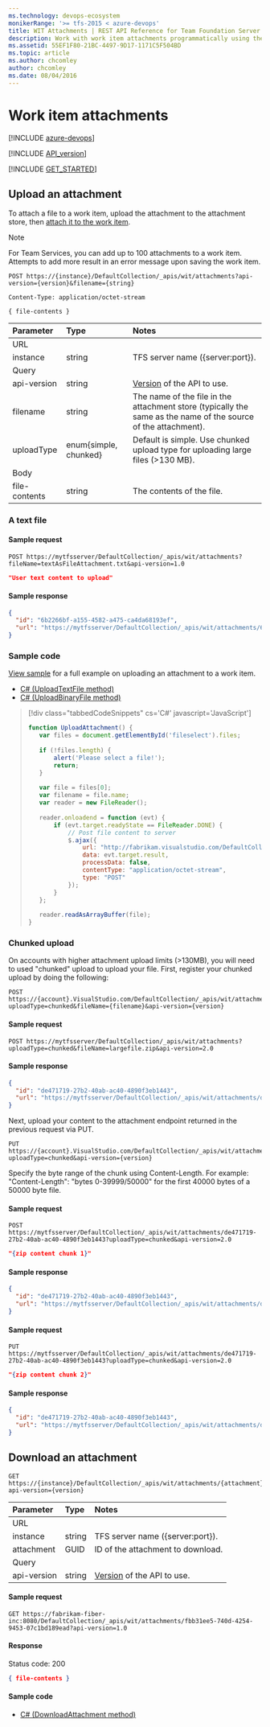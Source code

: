 ```yaml
---
ms.technology: devops-ecosystem
monikerRange: '>= tfs-2015 < azure-devops'
title: WIT Attachments | REST API Reference for Team Foundation Server
description: Work with work item attachments programmatically using the REST APIs for Team Foundation Server. 
ms.assetid: 55EF1F80-21BC-4497-9D17-1171C5F504BD
ms.topic: article
ms.author: chcomley
author: chcomley
ms.date: 08/04/2016
---
```


# Work item attachments

[!INCLUDE [azure-devops](../_data/azure-devops-message.md)]

[!INCLUDE [API_version](../_data/version.md)]

[!INCLUDE [GET_STARTED](../_data/get-started.md)]

## Upload an attachment
<a name="uploadanattachment" />

To attach a file to a work item, upload the attachment to the attachment store, then [attach it to the work item](./work-items.md#addanattachment).


> [!NOTE]
> For Team Services, you can add up to 100 attachments to a work item. Attempts to add more result in an error message upon saving the work item. 


```no-highlight
POST https://{instance}/DefaultCollection/_apis/wit/attachments?api-version={version}&filename={string}
```
```http
Content-Type: application/octet-stream
```
```
{ file-contents }
```

| Parameter | Type    | Notes	
|:----------|:--------|:------------------------------
| URL
| instance  | string  | TFS server name ({server:port}).
| Query
| api-version| string | [Version](../../concepts/rest-api-versioning.md) of the API to use.
| filename  | string  | The name of the file in the attachment store (typically the same as the name of the source of the attachment).
| uploadType| enum{simple, chunked} | Default is simple. Use chunked upload type for uploading large files (>130 MB).
| Body
| file-contents | string | The contents of the file.

### A text file
#### Sample request

```
POST https://mytfsserver/DefaultCollection/_apis/wit/attachments?fileName=textAsFileAttachment.txt&api-version=1.0
```
```json
"User text content to upload"
```

#### Sample response

```json
{
  "id": "6b2266bf-a155-4582-a475-ca4da68193ef",
  "url": "https://mytfsserver/DefaultCollection/_apis/wit/attachments/6b2266bf-a155-4582-a475-ca4da68193ef?fileName=textAsFileAttachment.txt"
}
```


### Sample code
[View sample](./work-items.md#addanattachment) for a full example on uploading an attachment to a work item.

* [C# (UploadTextFile method)](https://github.com/microsoft/azure-devops-dotnet-samples/blob/master/ClientLibrary/Samples/WorkItemTracking/AttachmentsSample.cs#L23)
* [C# (UploadBinaryFile method)](https://github.com/microsoft/azure-devops-dotnet-samples/blob/master/ClientLibrary/Samples/WorkItemTracking/AttachmentsSample.cs#L49)


>[!div class="tabbedCodeSnippets" cs='C#' javascript='JavaScript']
>```javascript
>function UploadAttachment() {
>    var files = document.getElementById('fileselect').files;
>    
>    if (!files.length) {
>        alert('Please select a file!');
>        return;
>    }
>    
>    var file = files[0];
>    var filename = file.name;
>    var reader = new FileReader();
>    
>    reader.onloadend = function (evt) {
>        if (evt.target.readyState == FileReader.DONE) {
>            // Post file content to server
>            $.ajax({
>                url: "http://fabrikam.visualstudio.com/DefaultCollection/_apis/wit/attachments?filename=" + filename + "&api-version=1.0",
>                data: evt.target.result,
>                processData: false,
>                contentType: "application/octet-stream",
>                type: "POST"
>            });
>        }
>    };
>    
>    reader.readAsArrayBuffer(file);
>}
>```
<!-- ENDSECTION --> 

### Chunked upload

On accounts with higher attachment upload limits (>130MB), you will need to used "chunked" upload to upload your file. First, register your chunked upload by doing the following:
 
```no-highlight
POST https://{account}.VisualStudio.com/DefaultCollection/_apis/wit/attachments?uploadType=chunked&fileName={filename}&api-version={version}
```

#### Sample request

```
POST https://mytfsserver/DefaultCollection/_apis/wit/attachments?uploadType=chunked&fileName=largefile.zip&api-version=2.0
```

#### Sample response

```json
{
  "id": "de471719-27b2-40ab-ac40-4890f3eb1443",
  "url": "https://mytfsserver/DefaultCollection/_apis/wit/attachments/de471719-27b2-40ab-ac40-4890f3eb1443?fileName=test.txt"
}
```


Next, upload your content to the attachment endpoint returned in the previous request via PUT.

```no-highlight
PUT https://{account}.VisualStudio.com/DefaultCollection/_apis/wit/attachments/{attachmentid}?uploadType=chunked&api-version={version}
```

Specify the byte range of the chunk using Content-Length. For example: "Content-Length": "bytes 0-39999/50000" for the first 40000 bytes of a 50000 byte file.

#### Sample request

```
POST https://mytfsserver/DefaultCollection/_apis/wit/attachments/de471719-27b2-40ab-ac40-4890f3eb1443?uploadType=chunked&api-version=2.0
```
```json
"{zip content chunk 1}"
```

#### Sample response

```json
{
  "id": "de471719-27b2-40ab-ac40-4890f3eb1443",
  "url": "https://mytfsserver/DefaultCollection/_apis/wit/attachments/de471719-27b2-40ab-ac40-4890f3eb1443"
}
```


#### Sample request

```
PUT https://mytfsserver/DefaultCollection/_apis/wit/attachments/de471719-27b2-40ab-ac40-4890f3eb1443?uploadType=chunked&api-version=2.0
```
```json
"{zip content chunk 2}"
```

#### Sample response

```json
{
  "id": "de471719-27b2-40ab-ac40-4890f3eb1443",
  "url": "https://mytfsserver/DefaultCollection/_apis/wit/attachments/de471719-27b2-40ab-ac40-4890f3eb1443"
}
```


## Download an attachment

```no-highlight
GET https://{instance}/DefaultCollection/_apis/wit/attachments/{attachment}?api-version={version}
```

| Parameter  | Type    | Notes	
|:-----------|:--------|:------------------------------
| URL
| instance   | string  | TFS server name ({server:port}).
| attachment | GUID    | ID of the attachment to download.
| Query
| api-version| string  | [Version](../../concepts/rest-api-versioning.md) of the API to use.

#### Sample request
```no-highlight
GET https://fabrikam-fiber-inc:8080/DefaultCollection/_apis/wit/attachments/fbb31ee5-740d-4254-9453-07c1bd189ead?api-version=1.0
```

#### Response
Status code: 200
```json
{ file-contents }
```

#### Sample code

* [C# (DownloadAttachment method)](https://github.com/microsoft/azure-devops-dotnet-samples/blob/master/ClientLibrary/Samples/WorkItemTracking/AttachmentsSample.cs#L69)